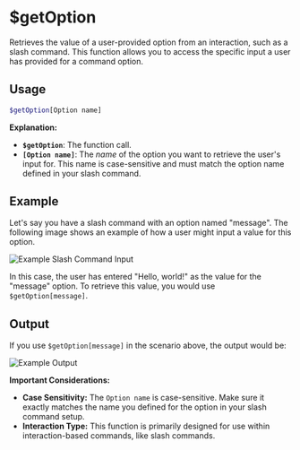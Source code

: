 # $getOption

Retrieves the value of a user-provided option from an interaction, such as a slash command.  This function allows you to access the specific input a user has provided for a command option.

## Usage

```bash
$getOption[Option name]
```

**Explanation:**

*   **`$getOption`**:  The function call.
*   **`[Option name]`**:  The *name* of the option you want to retrieve the user's input for. This name is case-sensitive and must match the option name defined in your slash command.

## Example

Let's say you have a slash command with an option named "message".  The following image shows an example of how a user might input a value for this option.

![Example Slash Command Input](https://i.imgur.com/WmibgUO.png)

In this case, the user has entered "Hello, world!" as the value for the "message" option.  To retrieve this value, you would use `$getOption[message]`.

## Output

If you use `$getOption[message]` in the scenario above, the output would be:

![Example Output](https://i.imgur.com/DOzUgk9.png)

**Important Considerations:**

*   **Case Sensitivity:** The `Option name` is case-sensitive.  Make sure it exactly matches the name you defined for the option in your slash command setup.
*   **Interaction Type:** This function is primarily designed for use within interaction-based commands, like slash commands.